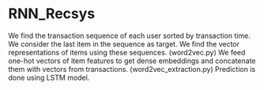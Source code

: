 # RNN_Recsys
We find the transaction sequence of each user sorted by transaction time.  We consider the last item in the sequence as target.  We find the vector representations of items using these sequences. (word2vec.py) We feed one-hot vectors of item features to get dense embeddings and concatenate them with vectors from transactions. (word2vec_extraction.py) Prediction is done using LSTM model.
